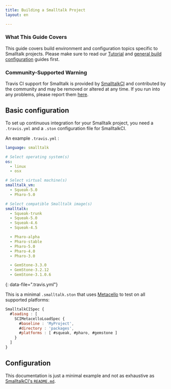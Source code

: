 ```yaml
---
title: Building a Smalltalk Project
layout: en

---
```


### What This Guide Covers

This guide covers build environment and configuration topics specific to Smalltalk
projects. Please make sure to read our
[Tutorial](/user/tutorial/) and
[general build configuration](/user/customizing-the-build/) guides first.

### Community-Supported Warning

Travis CI support for Smalltalk is provided by [SmalltalkCI](https://github.com/hpi-swa/smalltalkCI) and contributed by the community and may be removed or altered at any time. If you run into any problems, please report them [here](https://github.com/hpi-swa/smalltalkCI/issues).

## Basic configuration

To set up continuous integration for your Smalltalk project, you need a `.travis.yml` and a `.ston` configuration file for SmalltalkCI.

An example `.travis.yml` :

```yaml
language: smalltalk

# Select operating system(s)
os:
  - linux
  - osx

# Select virtual machine(s)
smalltalk_vm:
  - Squeak-5.0
  - Pharo-5.0

# Select compatible Smalltalk image(s)
smalltalk:
  - Squeak-trunk
  - Squeak-5.0
  - Squeak-4.6
  - Squeak-4.5

  - Pharo-alpha
  - Pharo-stable
  - Pharo-5.0
  - Pharo-4.0
  - Pharo-3.0

  - GemStone-3.3.0
  - GemStone-3.2.12
  - GemStone-3.1.0.6
```
{: data-file=".travis.yml"}

This is a minimal `.smalltalk.ston` that uses  [Metacello](https://github.com/dalehenrich/metacello-work) to test on all supported platforms:

```javascript
SmalltalkCISpec {
  #loading : [
    SCIMetacelloLoadSpec {
      #baseline : 'MyProject',
      #directory : 'packages',
      #platforms : [ #squeak, #pharo, #gemstone ]
    }
  ]
}
```

## Configuration

This documentation is just a minimal example and not as exhaustive as [SmalltalkCI's `README.md`](https://github.com/hpi-swa/smalltalkCI#templates).
